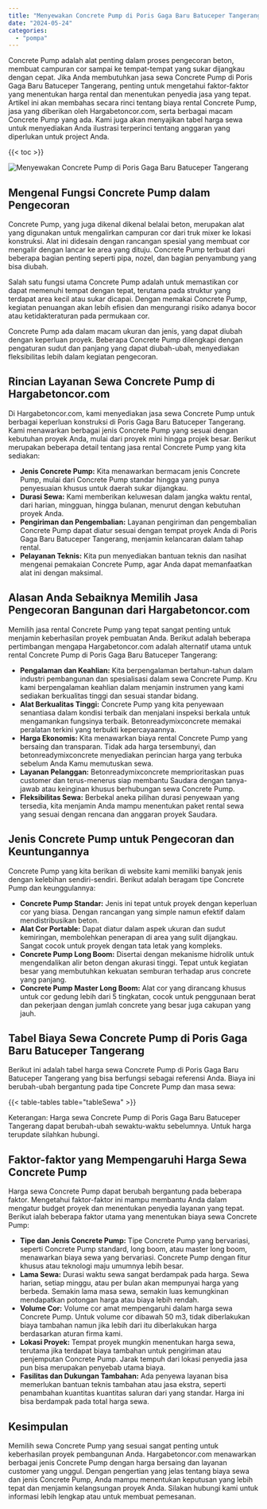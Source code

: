 ```yaml
---
title: "Menyewakan Concrete Pump di Poris Gaga Baru Batuceper Tangerang"
date: "2024-05-24"
categories: 
  - "pompa"
---
```




Concrete Pump adalah alat penting dalam proses pengecoran beton, membuat campuran cor sampai ke tempat-tempat yang sukar dijangkau dengan cepat. Jika Anda membutuhkan jasa sewa Concrete Pump di Poris Gaga Baru Batuceper Tangerang, penting untuk mengetahui faktor-faktor yang menentukan harga rental dan menentukan penyedia jasa yang tepat. Artikel ini akan membahas secara rinci tentang biaya rental Concrete Pump, jasa yang diberikan oleh Hargabetoncor.com, serta berbagai macam Concrete Pump yang ada. Kami juga akan menyajikan tabel harga sewa untuk menyediakan Anda ilustrasi terperinci tentang anggaran yang diperlukan untuk project Anda.

{{< toc >}}

![Menyewakan Concrete Pump di Poris Gaga Baru Batuceper Tangerang](https://hargareadymixid.github.io/pompa/concrete-pump%20(10).png)

## Mengenal Fungsi Concrete Pump dalam Pengecoran

Concrete Pump, yang juga dikenal dikenal belalai beton, merupakan alat yang digunakan untuk mengalirkan campuran cor dari truk mixer ke lokasi konstruksi. Alat ini didesain dengan rancangan spesial yang membuat cor mengalir dengan lancar ke area yang dituju. Concrete Pump terbuat dari beberapa bagian penting seperti pipa, nozel, dan bagian penyambung yang bisa diubah.

Salah satu fungsi utama Concrete Pump adalah untuk memastikan cor dapat memenuhi tempat dengan tepat, terutama pada struktur yang terdapat area kecil atau sukar dicapai. Dengan memakai Concrete Pump, kegiatan penuangan akan lebih efisien dan mengurangi risiko adanya bocor atau ketidakteraturan pada permukaan cor.

Concrete Pump ada dalam macam ukuran dan jenis, yang dapat diubah dengan keperluan proyek. Beberapa Concrete Pump dilengkapi dengan pengaturan sudut dan panjang yang dapat diubah-ubah, menyediakan fleksibilitas lebih dalam kegiatan pengecoran.

## Rincian Layanan Sewa Concrete Pump di Hargabetoncor.com

Di Hargabetoncor.com, kami menyediakan jasa sewa Concrete Pump untuk berbagai keperluan konstruksi di Poris Gaga Baru Batuceper Tangerang. Kami menawarkan berbagai jenis Concrete Pump yang sesuai dengan kebutuhan proyek Anda, mulai dari proyek mini hingga projek besar. Berikut merupakan beberapa detail tentang jasa rental Concrete Pump yang kita sediakan:

- **Jenis Concrete Pump:** Kita menawarkan bermacam jenis Concrete Pump, mulai dari Concrete Pump standar hingga yang punya penyesuaian khusus untuk daerah sukar dijangkau.
- **Durasi Sewa:** Kami memberikan keluwesan dalam jangka waktu rental, dari harian, mingguan, hingga bulanan, menurut dengan kebutuhan proyek Anda.
- **Pengiriman dan Pengembalian:** Layanan pengiriman dan pengembalian Concrete Pump dapat diatur sesuai dengan tempat proyek Anda di Poris Gaga Baru Batuceper Tangerang, menjamin kelancaran dalam tahap rental.
- **Pelayanan Teknis:** Kita pun menyediakan bantuan teknis dan nasihat mengenai pemakaian Concrete Pump, agar Anda dapat memanfaatkan alat ini dengan maksimal.

## Alasan Anda Sebaiknya Memilih Jasa Pengecoran Bangunan dari Hargabetoncor.com

Memilih jasa rental Concrete Pump yang tepat sangat penting untuk menjamin keberhasilan proyek pembuatan Anda. Berikut adalah beberapa pertimbangan mengapa Hargabetoncor.com adalah alternatif utama untuk rental Concrete Pump di Poris Gaga Baru Batuceper Tangerang:

- **Pengalaman dan Keahlian:** Kita berpengalaman bertahun-tahun dalam industri pembangunan dan spesialisasi dalam sewa Concrete Pump. Kru kami berpengalaman keahlian dalam menjamin instrumen yang kami sediakan berkualitas tinggi dan sesuai standar bidang.
- **Alat Berkualitas Tinggi:** Concrete Pump yang kita penyewaan senantiasa dalam kondisi terbaik dan menjalani inspeksi berkala untuk mengamankan fungsinya terbaik. Betonreadymixconcrete memakai peralatan terkini yang terbukti kepercayaannya.
- **Harga Ekonomis:** Kita menawarkan biaya rental Concrete Pump yang bersaing dan transparan. Tidak ada harga tersembunyi, dan betonreadymixconcrete menyediakan perincian harga yang terbuka sebelum Anda Kamu memutuskan sewa.
- **Layanan Pelanggan:** Betonreadymixconcrete memprioritaskan puas customer dan terus-menerus siap membantu Saudara dengan tanya-jawab atau keinginan khusus berhubungan sewa Concrete Pump.
- **Fleksibilitas Sewa:** Berbekal aneka pilihan durasi penyewaan yang tersedia, kita menjamin Anda mampu menentukan paket rental sewa yang sesuai dengan rencana dan anggaran proyek Saudara.

## Jenis Concrete Pump untuk Pengecoran dan Keuntungannya

Concrete Pump yang kita berikan di website kami memiliki banyak jenis dengan kelebihan sendiri-sendiri. Berikut adalah beragam tipe Concrete Pump dan keunggulannya:

- **Concrete Pump Standar:** Jenis ini tepat untuk proyek dengan keperluan cor yang biasa. Dengan rancangan yang simple namun efektif dalam mendistribusikan beton.
- **Alat Cor Portable:** Dapat diatur dalam aspek ukuran dan sudut kemiringan, membolehkan penerapan di area yang sulit dijangkau. Sangat cocok untuk proyek dengan tata letak yang kompleks.
- **Concrete Pump Long Boom:** Disertai dengan mekanisme hidrolik untuk mengendalikan alir beton dengan akurasi tinggi. Tepat untuk kegiatan besar yang membutuhkan kekuatan semburan terhadap arus concrete yang panjang.
- **Concrete Pump Master Long Boom:** Alat cor yang dirancang khusus untuk cor gedung lebih dari 5 tingkatan, cocok untuk penggunaan berat dan pekerjaan dengan jumlah concrete yang besar juga cakupan yang jauh.

## Tabel Biaya Sewa Concrete Pump di Poris Gaga Baru Batuceper Tangerang

Berikut ini adalah tabel harga sewa Concrete Pump di Poris Gaga Baru Batuceper Tangerang yang bisa berfungsi sebagai referensi Anda. Biaya ini berubah-ubah bergantung pada tipe Concrete Pump dan masa sewa:

{{< table-tables table="tableSewa" >}}

Keterangan: Harga sewa Concrete Pump di Poris Gaga Baru Batuceper Tangerang dapat berubah-ubah sewaktu-waktu sebelumnya. Untuk harga terupdate silahkan hubungi.

## Faktor-faktor yang Mempengaruhi Harga Sewa Concrete Pump

Harga sewa Concrete Pump dapat berubah bergantung pada beberapa faktor. Mengetahui faktor-faktor ini mampu membantu Anda dalam mengatur budget proyek dan menentukan penyedia layanan yang tepat. Berikut ialah beberapa faktor utama yang menentukan biaya sewa Concrete Pump:

- **Tipe dan Jenis Concrete Pump:** Tipe Concrete Pump yang bervariasi, seperti Concrete Pump standard, long boom, atau master long boom, menawarkan biaya sewa yang bervariasi. Concrete Pump dengan fitur khusus atau teknologi maju umumnya lebih besar.
- **Lama Sewa:** Durasi waktu sewa sangat berdampak pada harga. Sewa harian, setiap minggu, atau per bulan akan mempunyai harga yang berbeda. Semakin lama masa sewa, semakin luas kemungkinan mendapatkan potongan harga atau biaya lebih rendah.
- **Volume Cor:** Volume cor amat mempengaruhi dalam harga sewa Concrete Pump. Untuk volume cor dibawah 50 m3, tidak diberlakukan biaya tambahan namun jika lebih dari itu diberlakukan harga berdasarkan aturan firma kami.
- **Lokasi Proyek:** Tempat proyek mungkin menentukan harga sewa, terutama jika terdapat biaya tambahan untuk pengiriman atau penjemputan Concrete Pump. Jarak tempuh dari lokasi penyedia jasa pun bisa merupakan penyebab utama biaya.
- **Fasilitas dan Dukungan Tambahan:** Ada penyewa layanan bisa memerlukan bantuan teknis tambahan atau jasa ekstra, seperti penambahan kuantitas kuantitas saluran dari yang standar. Harga ini bisa berdampak pada total harga sewa.

## Kesimpulan

Memilih sewa Concrete Pump yang sesuai sangat penting untuk keberhasilan proyek pembangunan Anda. Hargabetoncor.com menawarkan berbagai jenis Concrete Pump dengan harga bersaing dan layanan customer yang unggul. Dengan pengertian yang jelas tentang biaya sewa dan jenis Concrete Pump, Anda mampu menentukan keputusan yang lebih tepat dan menjamin kelangsungan proyek Anda. Silakan hubungi kami untuk informasi lebih lengkap atau untuk membuat pemesanan.
